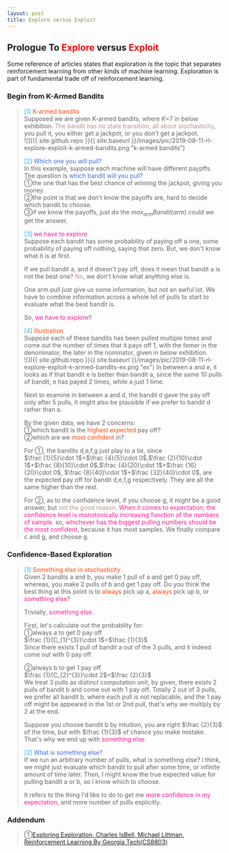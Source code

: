 ```yaml
---
layout: post
title: Explore versus Exploit
---
```


## Prologue To <font color="Red">Explore</font> versus <font color="Red">Exploit</font>
<p class="message">
Some reference of articles states that exploration is the topic that separates reinforcement learning from other kinds of machine learning.  Exploration is part of fundamental trade off of reinforcement learning.
</p>

### Begin from K-Armed Bandits
><font color="DeepSkyBlue">[1]</font>
><font color="OrangeRed">K-armed bandits</font>  
>Supposed we are given K-armed bandits, where $K$=$7$ in below exhibition.  <font color="RosyBrown">The bandit has no state transition, all about stochasticity</font>, you pull it, you either get a jackpot, or you don't get a jackpot.  
![]({{ site.github.repo }}{{ site.baseurl }}/images/pic/2019-08-11-rl-explore-exploit-k-armed-bandits.png "k-armed bandits")
>
><font color="DeepSkyBlue">[2]</font>
><font color="RoyalBlue">Which one you will pull?</font>  
>In this example, suppose each machine will have different paypffs.  The question is <font color="RoyalBlue">which bandit will you pull?</font>  
>&#10112;the one that has the best chance of winning the jackpot, giving you money.  
>&#10113;the point is that we don't know the payoffs are, hard to decide which bandit to choose.  
>&#10114;if we know the payoffs, just do the $max_{arm}Bandit(arm)$ could we get the answer.  
>
><font color="DeepSkyBlue">[3]</font>
><font color="DeepPink">we have to explore</font>  
>Suppose each bandit has some probability of paying off a one, some probability of paying off nothing, saying that zero.  But, we don't know what it is at first.  
>
>If we pull bandit a, and it doesn't pay off, does it mean that bandit a is not the best one?  <font color="RosyBrown">No</font>, we don't know what anything else is.  
>
>One arm pull just give us some information, but not an awful lot.  We have to combine information across a whole lot of pulls to start to evaluate what the best bandit is.  
>
>So, <font color="DeepPink">we have to explore</font>!!  
>
><font color="DeepSkyBlue">[4]</font>
><font color="OrangeRed">Illustration</font>  
>Suppose each of these bandits has been pulled multiple times and come out the number of times that it pays off 1, with the fomer in the denominator, the later in the nominator, given in below exhibition.  
![]({{ site.github.repo }}{{ site.baseurl }}/images/pic/2019-08-11-rl-explore-exploit-k-armed-bandits-ex.png "ex")
>In between a and e, it looks as if that bandit e is better than bandit a, since the same 10 pulls of bandit, e has payed 2 times, while a just 1 time.  
>
>Next to examine in between a and d, the bandit d gave the pay off only after 5 pulls, it might also be plausible if we prefer to bandit d rather than a.  
>
>By the given data, we have 2 concerns:  
>&#10112;which bandit is the <font color="OrangeRed">highest expected</font> pay off?  
>&#10113;which are we <font color="OrangeRed">most confident</font> in?  
>
>For &#10112;, the bandits d,e,f,g just play to a tie, since  
>$\frac {1}{5}\cdot 1$+$\frac {4}{5}\cdot 0$,$\frac {2}{10}\cdot 1$+$\frac {8}{10}\cdot 0$,$\frac {4}{20}\cdot 1$+$\frac {16}{20}\cdot 0$, $\frac {8}{40}\cdot 1$+$\frac {32}{40}\cdot 0$, are the expected pay off for bandit d,e,f,g respectively.  They are all the same higher than the rest.  
>
>For &#10113;, as to the confidence level, if you choose g, it might be a good answer, but <font color="RosyBrown">not the good reason</font>.  <font color="DeepPink">When it comes to expectation, the confidence level is monotonically increasing function of the numbers of sample.</font>  so, <font color="DeepPink">whichever has the biggest pulling numbers should be the most confident</font>, because it has most samples.  We finally compare c and g, and choose g.  

### Confidence-Based Exploration
><font color="DeepSkyBlue">[1]</font>
><font color="OrangeRed">Something else in stochasticity</font>  
>Given 2 bandits a and b, you make 1 pull of a and get 0 pay off, whereas, you make 2 pulls of b and get 1 pay off.  Do you think the best thing at this point is to <font color="OrangeRed">always</font> pick up a, <font color="OrangeRed">always</font> pick up b, or <font color="DeepPink">something else</font>?  
>
>Trivially, <font color="DeepPink">something else</font>.  
>
>First, let's calculate out the probability for:  
>&#10112;always a to get 0 pay off  
>$\frac {1}{C_{1}^{3}}\cdot 1$=$\frac {1}{3}$  
>Since there exists 1 pull of bandit a out of the 3 pulls, and it indeed come out with 0 pay off.  
>
>&#10113;always b to get 1 pay off  
>$\frac {1}{C_{2}^{3}}\cdot 2$=$\frac {2}{3}$  
>We treat 3 pulls as distinct computation unit, by given, there exists 2 pulls of bandit b and come out with 1 pay off.  Totally 2 out of 3 pulls, we prefer all bandit b, where each pull is not replacable, and the 1 pay off might be appeared in the 1st or 2nd pull, that's why we multiply by 2 at the end.  
>
>Suppose you choose bandit b by intuition, you are right $\frac {2}{3}$ of the time, but with $\frac {1}{3}$ of chance you make mistake.  That's why we end up with <font color="DeepPink">something else</font>.  
>
><font color="DeepSkyBlue">[2]</font>
><font color="RoyalBlue">What is something else?</font>  
>If we run an arbitrary number of pulls, what is something else?  I think, we might just evaluate which bandit to pull after some time, or infinite amount of time later.  Then, I might know the true expected value for pulling bandit a or b, so I know which to choose.  
>
>It refers to the thing I'd like to do to get me <font color="DeepPink">more confidence in my expectation</font>, and more number of pulls explicitly.  

### Addendum
>&#10112;[Exploring Exploration, Charles IsBell, Michael Littman, Reinforcement Learning By Georgia Tech(CS8803)](https://classroom.udacity.com/courses/ud600/lessons/4402978778/concepts/44548888230923)  

<!-- Γ -->
<!-- \Omega -->
<!-- \cap intersection -->
<!-- \cup union -->
<!-- \frac{\Gamma(k + n)}{\Gamma(n)} \frac{1}{r^k}  -->
<!-- \mbox{\large$\vert$}\nolimits_0^\infty -->
<!-- \vert_0^\infty -->
<!-- \vert_{0.5}^{\infty} -->
<!-- &prime; ′ -->
<!-- &Prime; ″ -->
<!-- $E\lbrack X\rbrack$ -->
<!-- \overline{X_n} -->
<!-- \underset{Succss}P -->
<!-- \frac{{\overline {X_n}}-\mu}{S/\sqrt n} -->
<!-- \lim_{t\rightarrow\infty} -->
<!-- \int_{0}^{a}\lambda\cdot e^{-\lambda\cdot t}\operatorname dt -->
<!-- \Leftrightarrow -->
<!-- \prod_{v\in V} -->
<!-- \subset -->
<!-- \subseteq -->
<!-- \varnothing -->
<!-- \perp -->
<!-- \overset\triangle= -->
<!-- \left|X\right| -->
<!-- \xrightarrow{r_t} -->
<!-- \left\|?\right\| => ||?||-->
<!-- \left|?\right| => |?|-->
<!-- \lbrack BQ\rbrack => [BQ] -->
<!-- \subset -->
<!-- \subseteq -->

<!-- Notes -->
<!-- <font color="OrangeRed">items, verb, to make it the focus, mathematic expression</font> -->
<!-- <font color="Red">KKT</font> -->
<!-- <font color="Red">SMO heuristics</font> -->
<!-- <font color="Red">F</font> distribution -->
<!-- <font color="Red">t</font> distribution -->
<!-- <font color="DeepSkyBlue">suggested item, soft item</font> -->
<!-- <font color="RoyalBlue">old alpha, quiz, example</font> -->
<!-- <font color="Green">new alpha</font> -->

<!-- <font color="#C20000">conclusion, finding</font> -->
<!-- <font color="DeepPink">positive conclusion, finding</font> -->
<!-- <font color="RosyBrown">negative conclusion, finding</font> -->

<!-- <font color="#00ADAD">policy</font> -->
<!-- <font color="#6100A8">full observable</font> -->
<!-- <font color="#FFAC12">partial observable</font> -->
<!-- <font color="#EB00EB">stochastic</font> -->
<!-- <font color="#8400E6">state transition</font> -->
<!-- <font color="#D600D6">discount factor gamma $\gamma$</font> -->
<!-- <font color="#D600D6">$V(S)$</font> -->
<!-- <font color="#9300FF">immediate reward R(S)</font> -->

<!-- ### <font color="RoyalBlue">Example</font>: Illustration By Rainy And Sunny Days In One Week -->
<!-- <font color="RoyalBlue">[Question]</font> -->
<!-- <font color="DeepSkyBlue">[Answer]</font> -->

<!-- <font color="Brown">Notes::mjtsai1974</font> -->

<!-- 
[1]Given the vehicles pass through a highway toll station is $6$ per minute, what is the probability that no cars within $30$ seconds?
><font color="DeepSkyBlue">[1]</font>
><font color="OrangeRed">Given the vehicles pass through a highway toll station is $6$ per minute, what is the probability that no cars within $30$ seconds?</font>  
-->

<!--
><font color="DeepSkyBlue">[Notes]</font>
><font color="OrangeRed">Why at this moment, the Poisson and exponential probability come out with different result?</font>  
-->

<!-- https://www.medcalc.org/manual/gamma_distribution_functions.php -->
<!-- https://www.statlect.com/probability-distributions/student-t-distribution#hid5 -->
<!-- http://www.wiris.com/editor/demo/en/ -->